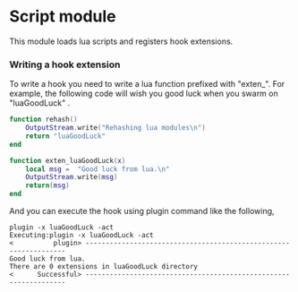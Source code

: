 Script module
==============

This module loads lua scripts and registers hook extensions.

### Writing a hook extension

To write a hook you need to write a lua function prefixed with "exten\_". For example, the following code will wish you good luck when you swarm on "luaGoodLuck" .

```lua
function rehash() 
	OutputStream.write("Rehashing lua modules\n")
	return "luaGoodLuck"
end

function exten_luaGoodLuck(x) 
	local msg =  "Good luck from lua.\n"
	OutputStream.write(msg)
	return(msg)
end
```
And you can execute the hook using plugin command like the following,

```
plugin -x luaGoodLuck -act
Executing:plugin -x luaGoodLuck -act
<          plugin> -----------------------------------------------------------------
Good luck from lua.
There are 0 extensions in luaGoodLuck directory
<      Successful> -----------------------------------------------------------------
```



